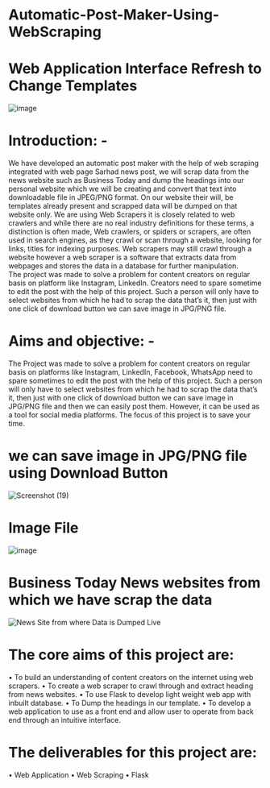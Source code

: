 # Automatic-Post-Maker-Using-WebScraping
# Web Application Interface Refresh to Change Templates
![image](https://user-images.githubusercontent.com/86229878/169047778-3df71655-75c6-41a7-a429-91c5342aac1b.png)

# Introduction: -
We have developed an automatic post maker with the help of web scraping integrated with web page Sarhad news post, we will scrap data from the news website such as Business Today and dump the headings into our personal website which we will be creating and convert that text into downloadable file in JPEG/PNG format. On our website their will, be templates already present and scrapped data will be dumped on that website only. We are using Web Scrapers it is closely related to web crawlers and while there are no real industry definitions for these terms, a distinction is often made, Web crawlers, or spiders or scrapers, are often used in search engines, as they crawl or scan through a website, looking for links, titles for indexing purposes. Web scrapers may still crawl through a website however a web scraper is a software that extracts data from webpages and stores the data in a database for further manipulation.	
                        The project was made to solve a problem for content creators on regular basis on platform like Instagram, LinkedIn. Creators need to spare sometime to edit the post with the help of this project. Such a person will only have to select websites from which he had to scrap the data that’s it, then just with one click of download button we can save image in JPG/PNG file.
# Aims and objective: -
The Project was made to solve a problem for content creators on regular basis on platforms like Instagram, LinkedIn, Facebook, WhatsApp need to spare sometimes to edit the post with the help of this project. Such a person will only have to select websites from which he had to scrap the data that’s it, then just with one click of download button we can save image in JPG/PNG file and then we can easily post them. However, it can be used as a tool for social media platforms. The focus of this project is to save your time.
# we can save image in JPG/PNG file using Download Button
![Screenshot (19)](https://user-images.githubusercontent.com/86229878/169048810-aaaec4e7-83ce-4e61-a0aa-f3b99289d2bc.png)
# Image File
![image](https://user-images.githubusercontent.com/86229878/169048178-acf0f41d-3ebb-4a3c-aeea-a329050a3b5e.png)
# Business Today News websites from which we have scrap the data
![News Site from where Data is Dumped Live](https://user-images.githubusercontent.com/86229878/162577468-63cac842-c732-42cb-8f96-39ae0040befa.png)

# The core aims of this project are:

•	To build an understanding of content creators on the internet using web scrapers.
•	To create a web scraper to crawl through and extract heading from news websites.
•	To use Flask to develop light weight web app with inbuilt database.
•	To Dump the headings in our template.
•	To develop a web application to use as a front end and allow user to operate from back end through an intuitive interface.

# The deliverables for this project are:

•	Web Application
•	Web Scraping
•	Flask
